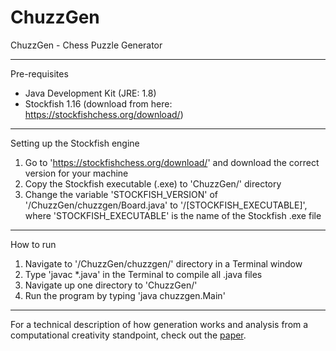 # ChuzzGen
 
ChuzzGen - Chess Puzzle Generator

------------------------------------------------------------

Pre-requisites

- Java Development Kit (JRE: 1.8)
- Stockfish 1.16 (download from here: https://stockfishchess.org/download/)

------------------------------------------------------------

Setting up the Stockfish engine

1) Go to 'https://stockfishchess.org/download/' and download the correct version for your machine
2) Copy the Stockfish executable (.exe) to 'ChuzzGen/' directory
3) Change the variable 'STOCKFISH_VERSION' of '/ChuzzGen/chuzzgen/Board.java' to 
   '/[STOCKFISH_EXECUTABLE]', where 'STOCKFISH_EXECUTABLE' is the name of the Stockfish .exe file

------------------------------------------------------------

How to run

1) Navigate to '/ChuzzGen/chuzzgen/' directory in a Terminal window
2) Type 'javac *.java' in the Terminal to compile all .java files
3) Navigate up one directory to 'ChuzzGen/'
4) Run the program by typing 'java chuzzgen.Main'

------------------------------------------------------------

For a technical description of how generation works and analysis from a computational creativity
standpoint, check out the [paper](ChuzzGen_paper.pdf).
